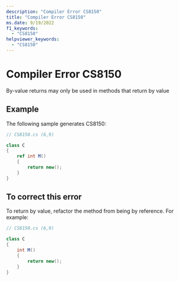 ```yaml
---
description: "Compiler Error CS8150"
title: "Compiler Error CS8150"
ms.date: 9/19/2022
f1_keywords:
  - "CS8150"
helpviewer_keywords:
  - "CS8150"
---
```

# Compiler Error CS8150

By-value returns may only be used in methods that return by value

## Example

 The following sample generates CS8150:

```csharp
// CS8150.cs (6,9)

class C
{
    ref int M()
    {
        return new();
    }
}

```

## To correct this error

To return by value, refactor the method from being by reference.  For example:

```csharp
// CS8150.cs (6,9)

class C
{
    int M()
    {
        return new();
    }
}

```
